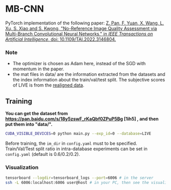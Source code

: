 # MB-CNN
PyTorch implementation of the following paper:
[Z. Pan, F. Yuan, X. Wang, L. Xu, S. Xiao and S. Kwong, "No-Reference Image Quality Assessment via Multi-Branch Convolutional Neural Networks," in *IEEE Transactions on Artificial Intelligence*, doi: 10.1109/TAI.2022.3146804.](https://ieeexplore.ieee.org/stamp/stamp.jsp?tp=&arnumber=9695198)

### Note
- The optimizer is chosen as Adam here, instead of the SGD with momentum in the paper.
- the mat files in data/ are the information extracted from the datasets and the index information about the train/val/test split. The subjective scores of LIVE is from the [realigned data](http://live.ece.utexas.edu/research/Quality/release2/dmos_realigned.mat).

## Training

**You can get the dataset from https://pan.baidu.com/s/18y5zswF_rKaQbf0ZPuP5Bg [1ih5] , and then put them into "data/".**

```bash
CUDA_VISIBLE_DEVICES=0 python main.py --exp_id=0 --database=LIVE
```
Before training, the `im_dir` in `config.yaml` must to be specified.
Train/Val/Test split ratio in intra-database experiments can be set in `config.yaml` (default is 0.6/0.2/0.2).

### Visualization
```bash
tensorboard --logdir=tensorboard_logs --port=6006 # in the server
ssh -L 6006:localhost:6006 user@host # in your PC, then see the visualization in your PC
```
